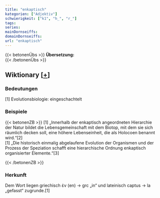 ```yaml
---
title: "enkaptisch"
kategorien: ["Adjektiv"]
schwierigkeit: ["k1", "h_", "r_"]
tags:
series:
mainDornseiffs:
domainDornseiffs:
url: "enkaptisch"
---
```


{{< betonenÜbs >}}
**Übersetzung:**  
{{< /betonenÜbs >}}

## Wiktionary [[+](https://de.wiktionary.org/wiki/enkaptisch)]

### Bedeutungen
[1] Evolutionsbiologie: eingeschachtelt  

### Beispiele
{{< betonenZB >}}
[1] „Innerhalb der enkaptisch angeordneten Hierarchie der Natur bildet die Lebensgemeinschaft mit dem Biotop, mit dem sie sich räumlich decken soll, eine höhere Lebenseinheit, die als Holocoen benannt wird.“[2]  
[1] „Die historisch einmalig abgelaufene Evolution der Organismen und der Prozess der Speziation schafft eine hierarchische Ordnung enkaptisch organisierter Elemente.“[3]  

{{< /betonenZB >}}
### Herkunft
Dem Wort liegen griechisch ἐν (en) → grc „in“ und lateinisch captus → la „gefasst“ zugrunde.[1]  


